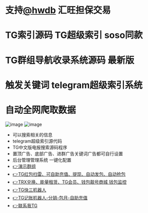 # 支持[@hwdb](https://t.me/hwdb) 汇旺担保交易
# TG索引源码 TG超级索引 soso同款
# TG群组导航收录系统源码 最新版
# 触发关键词  telegram超级索引系统
# 自动全网爬取数据
![image](https://github.com/user-attachments/assets/b4197842-20ce-4fb2-9dbe-5d869c89f7f6)
![image](https://github.com/user-attachments/assets/df29c2d1-3d36-4292-9bc1-76fd8fe91292)

* 可以搜索相关的信息
* telegram超级索引源代码
* TG中文版电报搜索源码程序
* 置顶广告、底部广告、进群广告关键词广告都可自行设置
* 后台管理管理系统 一键化配置
* [👉演示群组](https://t.me/sousuo_z)
* [👉TG红包扫雷、可自助充值、提现、自动发包、自动抢包](https://github.com/mmmrp/tg_hongbao)
* [👉TRX兑换、能量租赁、TG会员、钱包靓号商城 钱包监控](https://github.com/mmmrp/trx)
* [👉TG快三机器人](https://t.me/shouyaokuaisan_bot)
* [👉TG记账机器人-分销-包月-自助充值](https://t.me/tg_tj_bot)
* [👉联系我TG](https://t.me/question_r0)


